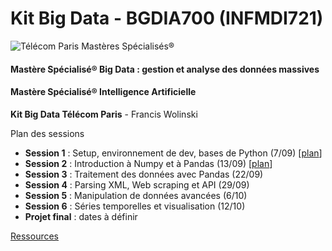 # Kit Big Data - BGDIA700 (INFMDI721)
![Télécom Paris Mastères Spécialisés®](./index.png)

#### Mastère Spécialisé® Big Data : gestion et analyse des données massives

#### Mastère Spécialisé® Intelligence Artificielle

**Kit Big Data Télécom Paris** - Francis Wolinski

Plan des sessions

- **Session 1** : Setup, environnement de dev, bases de Python (7/09) [[plan](session1.md)]
- **Session 2** : Introduction à Numpy et à Pandas (13/09) [[plan](session2.md)]
- **Session 3** : Traitement des données avec Pandas (22/09)
- **Session 4** : Parsing XML, Web scraping et API (29/09)
- **Session 5** : Manipulation de données avancées (6/10)
- **Session 6** : Séries temporelles et visualisation (12/10)
- **Projet final** : dates à définir



[Ressources](links.md)

